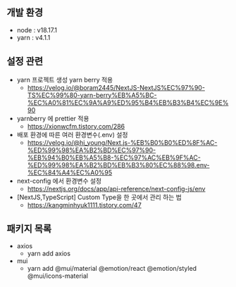 ## 개발 환경

- node : v18.17.1
- yarn : v4.1.1

## 설정 관련

- yarn 프로젝트 생성 yarn berry 적용
  - https://velog.io/@boram2445/NextJS-NextJS%EC%97%90-TS%EC%99%80-yarn-berry%EB%A5%BC-%EC%A0%81%EC%9A%A9%ED%95%B4%EB%B3%B4%EC%9E%90
- yarnberry 에 prettier 적용
  - https://xionwcfm.tistory.com/286
- 배포 환경에 따른 여러 환경변수(.env) 설정
  - https://velog.io/@hi_young/Next.js-%EB%B0%B0%ED%8F%AC-%ED%99%98%EA%B2%BD%EC%97%90-%EB%94%B0%EB%A5%B8-%EC%97%AC%EB%9F%AC-%ED%99%98%EA%B2%BD%EB%B3%80%EC%88%98.env-%EC%84%A4%EC%A0%95
- next-config 에서 환경변수 설정
  - https://nextjs.org/docs/app/api-reference/next-config-js/env
- [NextJS,TypeScript] Custom Type을 한 곳에서 관리 하는 법
  - https://kangminhyuk1111.tistory.com/47

## 패키지 목록

- axios
  - yarn add axios
- mui
  - yarn add @mui/material @emotion/react @emotion/styled @mui/icons-material

